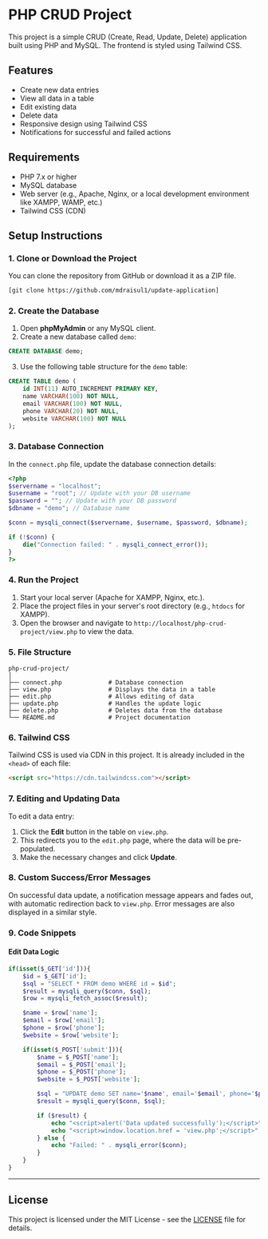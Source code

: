 
# PHP CRUD Project

This project is a simple CRUD (Create, Read, Update, Delete) application built using PHP and MySQL. The frontend is styled using Tailwind CSS.

## Features

- Create new data entries
- View all data in a table
- Edit existing data
- Delete data
- Responsive design using Tailwind CSS
- Notifications for successful and failed actions

## Requirements

- PHP 7.x or higher
- MySQL database
- Web server (e.g., Apache, Nginx, or a local development environment like XAMPP, WAMP, etc.)
- Tailwind CSS (CDN)

## Setup Instructions

### 1. Clone or Download the Project
You can clone the repository from GitHub or download it as a ZIP file.

```bash
[git clone https://github.com/mdraisul1/update-application]
```

### 2. Create the Database

1. Open **phpMyAdmin** or any MySQL client.
2. Create a new database called `demo`:

```sql
CREATE DATABASE demo;
```

3. Use the following table structure for the `demo` table:

```sql
CREATE TABLE demo (
    id INT(11) AUTO_INCREMENT PRIMARY KEY,
    name VARCHAR(100) NOT NULL,
    email VARCHAR(100) NOT NULL,
    phone VARCHAR(20) NOT NULL,
    website VARCHAR(100) NOT NULL
);
```

### 3. Database Connection

In the `connect.php` file, update the database connection details:

```php
<?php
$servername = "localhost";
$username = "root"; // Update with your DB username
$password = ""; // Update with your DB password
$dbname = "demo"; // Database name

$conn = mysqli_connect($servername, $username, $password, $dbname);

if (!$conn) {
    die("Connection failed: " . mysqli_connect_error());
}
?>
```

### 4. Run the Project

1. Start your local server (Apache for XAMPP, Nginx, etc.).
2. Place the project files in your server's root directory (e.g., `htdocs` for XAMPP).
3. Open the browser and navigate to `http://localhost/php-crud-project/view.php` to view the data.

### 5. File Structure

```
php-crud-project/
│
├── connect.php             # Database connection
├── view.php                # Displays the data in a table
├── edit.php                # Allows editing of data
├── update.php              # Handles the update logic
├── delete.php              # Deletes data from the database
└── README.md               # Project documentation
```

### 6. Tailwind CSS

Tailwind CSS is used via CDN in this project. It is already included in the `<head>` of each file:

```html
<script src="https://cdn.tailwindcss.com"></script>
```

### 7. Editing and Updating Data

To edit a data entry:

1. Click the **Edit** button in the table on `view.php`.
2. This redirects you to the `edit.php` page, where the data will be pre-populated.
3. Make the necessary changes and click **Update**.

### 8. Custom Success/Error Messages

On successful data update, a notification message appears and fades out, with automatic redirection back to `view.php`. Error messages are also displayed in a similar style.

### 9. Code Snippets

#### Edit Data Logic

```php
if(isset($_GET['id'])){
    $id = $_GET['id'];
    $sql = "SELECT * FROM demo WHERE id = $id";
    $result = mysqli_query($conn, $sql);
    $row = mysqli_fetch_assoc($result);

    $name = $row['name'];
    $email = $row['email'];
    $phone = $row['phone'];
    $website = $row['website'];

    if(isset($_POST['submit'])){
        $name = $_POST['name'];
        $email = $_POST['email'];
        $phone = $_POST['phone'];
        $website = $_POST['website'];

        $sql = "UPDATE demo SET name='$name', email='$email', phone='$phone', website='$website' WHERE id=$id";
        $result = mysqli_query($conn, $sql);

        if ($result) {
            echo "<script>alert('Data updated successfully');</script>";
            echo "<script>window.location.href = 'view.php';</script>";
        } else {
            echo "Failed: " . mysqli_error($conn);
        }
    }
}
```

---

## License

This project is licensed under the MIT License - see the [LICENSE](LICENSE) file for details.
